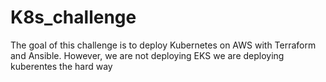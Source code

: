 # K8s_challenge
The goal of this challenge is to deploy Kubernetes on AWS with Terraform and Ansible. However, we are not deploying EKS we are deploying kuberentes the hard way
